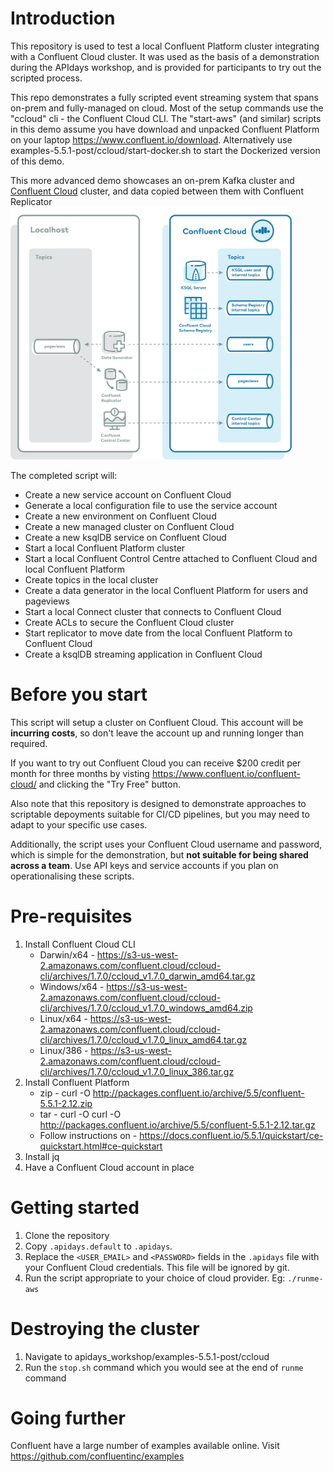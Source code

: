 # Introduction
This repository is used to test a local Confluent Platform cluster integrating with a Confluent Cloud cluster. It was used as the basis of a demonstration during the APIdays workshop, and is provided for participants to try out the scripted process.

This repo demonstrates a fully scripted event streaming system that spans on-prem and fully-managed on cloud. Most of the setup commands use the "ccloud" cli - the Confluent Cloud CLI. The "start-aws" (and similar) scripts in this demo assume you have download and unpacked Confluent Platform on your laptop https://www.confluent.io/download. Alternatively use examples-5.5.1-post/ccloud/start-docker.sh to start the Dockerized version of this demo.

This more advanced demo showcases an on-prem Kafka cluster and [Confluent Cloud](https://www.confluent.io/confluent-cloud/?utm_source=github&utm_medium=demo&utm_campaign=ch.examples_type.community_content.top) cluster, and data copied between them with Confluent Replicator <br><img src="examples-5.5.1-post/ccloud/docs/images/services-in-cloud.jpg" width="450">

The completed script will:

* Create a new service account on Confluent Cloud
* Generate a local configuration file to use the service account
* Create a new environment on Confluent Cloud
* Create a new managed cluster on Confluent Cloud
* Create a new ksqlDB service on Confluent Cloud
* Start a local Confluent Platform cluster
* Start a local Confluent Control Centre attached to Confluent Cloud and local Confluent Platform
* Create topics in the local cluster
* Create a data generator in the local Confluent Platform for users and pageviews
* Start a local Connect cluster that connects to Confluent Cloud
* Create ACLs to secure the Confluent Cloud cluster
* Start replicator to move date from the local Confluent Platform to Confluent Cloud
* Create a ksqlDB streaming application in Confluent Cloud

# Before you start
This script will setup a cluster on Confluent Cloud. This account will be **incurring costs**, so don't leave the account up and running longer than required.

If you want to try out Confluent Cloud you can receive $200 credit per month for three months by visting https://www.confluent.io/confluent-cloud/ and clicking the "Try Free" button.

Also note that this repository is designed to demonstrate approaches to scriptable depoyments suitable for CI/CD pipelines, but you may need to adapt to your specific use cases.

Additionally, the script uses your Confluent Cloud username and password, which is simple for the demonstration, but **not suitable for being shared across a team**. Use API keys and service accounts if you plan on operationalising these scripts.

# Pre-requisites
1. Install Confluent Cloud CLI
   * Darwin/x64 - https://s3-us-west-2.amazonaws.com/confluent.cloud/ccloud-cli/archives/1.7.0/ccloud_v1.7.0_darwin_amd64.tar.gz 
   * Windows/x64 - https://s3-us-west-2.amazonaws.com/confluent.cloud/ccloud-cli/archives/1.7.0/ccloud_v1.7.0_windows_amd64.zip
   * Linux/x64 - https://s3-us-west-2.amazonaws.com/confluent.cloud/ccloud-cli/archives/1.7.0/ccloud_v1.7.0_linux_amd64.tar.gz
   * Linux/386 - https://s3-us-west-2.amazonaws.com/confluent.cloud/ccloud-cli/archives/1.7.0/ccloud_v1.7.0_linux_386.tar.gz
2. Install Confluent Platform
   * zip - curl -O http://packages.confluent.io/archive/5.5/confluent-5.5.1-2.12.zip
   * tar - curl -O curl -O http://packages.confluent.io/archive/5.5/confluent-5.5.1-2.12.tar.gz
   * Follow instructions on - https://docs.confluent.io/5.5.1/quickstart/ce-quickstart.html#ce-quickstart
3. Install jq
4. Have a Confluent Cloud account in place

# Getting started
1. Clone the repository
2. Copy `.apidays.default` to `.apidays`. 
3. Replace the `<USER_EMAIL>` and `<PASSWORD>` fields in the `.apidays` file with your Confluent Cloud credentials. This file will be ignored by git.
4. Run the script appropriate to your choice of cloud provider. Eg: `./runme-aws`

# Destroying the cluster
1. Navigate to apidays_workshop/examples-5.5.1-post/ccloud
2. Run the `stop.sh` command which you would see at the end of `runme` command

# Going further
Confluent have a large number of examples available online. Visit https://github.com/confluentinc/examples
